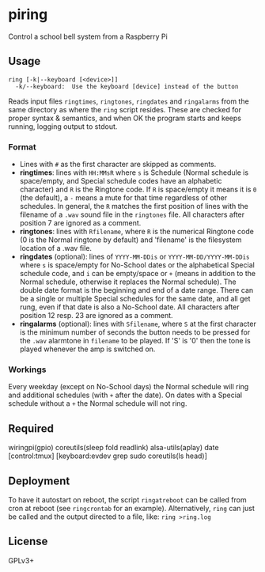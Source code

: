 # piring
Control a school bell system from a Raspberry Pi

## Usage
```
ring [-k|--keyboard [<device>]]
  -k/--keyboard:  Use the keyboard [device] instead of the button
```

Reads input files `ringtimes`, `ringtones`, `ringdates` and `ringalarms` from
the same directory as where the `ring` script resides. These are checked for
proper syntax & semantics, and when OK the program starts and keeps running,
logging output to stdout.

### Format
- Lines with `#` as the first character are skipped as comments.
- **ringtimes**: lines with `HH:MMsR` where `s` is Schedule (Normal schedule is
space/empty, and Special schedule codes have an alphabetic character) and
`R` is the Ringtone code. If `R` is space/empty it means it is `0` (the
default), a `-` means a mute for that time regardless of other schedules.
In general, the `R` matches the first position of lines with the filename
of a `.wav` sound file in the `ringtones` file.
All characters after position 7 are ignored as a comment.
- **ringtones**: lines with `Rfilename`, where `R` is the numerical Ringtone
code (0 is the Normal ringtone by default) and 'filename' is the filesystem
location of a .wav file.
- **ringdates** (optional): lines of `YYYY-MM-DDis` or
`YYYY-MM-DD/YYYY-MM-DDis` where `s` is space/empty for No-School dates or the
alphabetical Special schedule code, and `i` can be empty/space or `+` (means in
addition to the Normal schedule, otherwise it replaces the Normal schedule).
The double date format is the beginning and end of a date range.
There can be a single or multiple Special schedules for the same date, and
all get rung, even if that date is also a No-School date.
All characters after position 12 resp. 23 are ignored as a comment.
- **ringalarms** (optional): lines with `Sfilename`, where `S` at the first
character is the minimum number of seconds the button needs to be
pressed for the `.wav` alarmtone in `filename` to be played. If 'S' is '0'
then the tone is played whenever the amp is switched on.

### Workings
Every weekday (except on No-School days) the Normal schedule will ring and
additional schedules (with `+` after the date). On dates with a Special
schedule without a `+` the Normal schedule will not ring.

## Required
wiringpi(gpio) coreutils(sleep fold readlink) alsa-utils(aplay) date
[control:tmux] [keyboard:evdev grep sudo coreutils(ls head)]

## Deployment
To have it autostart on reboot, the script `ringatreboot` can be called from
cron at reboot (see `ringcrontab` for an example). Alternatively, `ring` can
just be called and the output directed to a file, like: `ring >ring.log`

## License
GPLv3+
